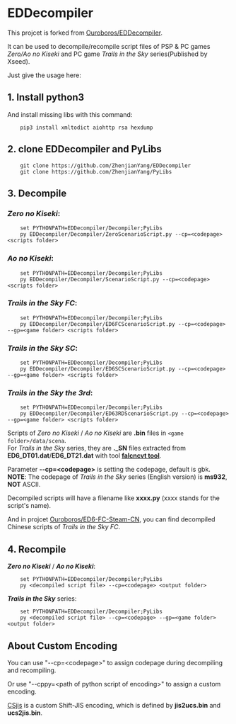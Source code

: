 # EDDecompiler

This projcet is forked from [Ouroboros/EDDecompiler](https://github.com/Ouroboros/EDDecompiler).

It can be used to decompile/recompile script files of PSP & PC games *Zero/Ao no Kiseki* and PC game *Trails in the Sky* series(Published by Xseed).   

Just give the usage here:   
## 1. Install python3   
And install missing libs with this command:   
```
    pip3 install xmltodict aiohttp rsa hexdump
```

## 2. clone **EDDecompiler** and **PyLibs**   
```
    git clone https://github.com/ZhenjianYang/EDDecompiler   
    git clone https://github.com/ZhenjianYang/PyLibs   
```

## 3. Decompile

### *Zero no Kiseki*:   
```
    set PYTHONPATH=EDDecompiler/Decompiler;PyLibs
    py EDDecompiler/Decompiler/ZeroScenarioScript.py --cp=<codepage> <scripts folder> 
```
### *Ao no Kiseki*:   
```
    set PYTHONPATH=EDDecompiler/Decompiler;PyLibs
    py EDDecompiler/Decompiler/ScenarioScript.py --cp=<codepage> <scripts folder>  
```
### *Trails in the Sky FC*:   
```
    set PYTHONPATH=EDDecompiler/Decompiler;PyLibs
    py EDDecompiler/Decompiler/ED6FCScenarioScript.py --cp=<codepage> --gp=<game folder> <scripts folder> 
```
### *Trails in the Sky SC*:   
```
    set PYTHONPATH=EDDecompiler/Decompiler;PyLibs
    py EDDecompiler/Decompiler/ED6SCScenarioScript.py --cp=<codepage> --gp=<game folder> <scripts folder> 
```
### *Trails in the Sky the 3rd*:   
```
    set PYTHONPATH=EDDecompiler/Decompiler;PyLibs
    py EDDecompiler/Decompiler/ED63RDScenarioScript.py --cp=<codepage> --gp=<game folder> <scripts folder> 
```

Scripts of *Zero no Kiseki* / *Ao no Kiseki* are **\.bin** files in `<game folder>/data/scena`.    
For *Trails in the Sky* series, they are **\.\_SN** files extracted from **ED6_DT01.dat**/**ED6_DT21.dat** with tool [**falcncvt tool**](http://www.pokanchan.jp/dokuwiki/software/falcnvrt/start). 

Parameter **--cp=\<codepage\>** is setting the codepage, default is gbk.   
**NOTE**: The codepage of *Trails in the Sky* series (English version) is **ms932**, **NOT** ASCII.

Decompiled scripts will have a filename like **xxxx.py** (xxxx stands for the script's name).

And in projcet [Ouroboros/ED6-FC-Steam-CN](https://github.com/Ouroboros/ED6-FC-Steam-CN), you can find 
decompiled Chinese scripts of *Trails in the Sky FC*. 

## 4. Recompile   
***Zero no Kiseki*** / ***Ao no Kiseki***:   
```
    set PYTHONPATH=EDDecompiler/Decompiler;PyLibs
    py <decompiled script file> --cp=<codepage> <output folder>
```
***Trails in the Sky*** series:   
```
    set PYTHONPATH=EDDecompiler/Decompiler;PyLibs
    py <decompiled script file> --cp=<codepage> --gp=<game folder> <output folder>
```

## About Custom Encoding

You can use "--cp=\<codepage\>" to assign codepage during decompiling and recompiling.

Or use "--cppy=\<path of python script of encoding\>" to assign a custom encoding.

[CSjis](https://github.com/ZhenjianYang/CSjis) is a custom Shift-JIS encoding,
which is defined by **jis2ucs.bin** and **ucs2jis.bin**.

